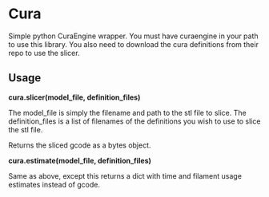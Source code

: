 # Cura
Simple python CuraEngine wrapper. You must have curaengine in your path to use this library.
You also need to download the cura definitions from their repo to use the slicer.

## Usage

**cura.slicer(model_file, definition_files)**

The model_file is simply the filename and path to the stl file to slice.
The definition_files is a list of filenames of the definitions you wish to use to slice the stl file.

Returns the sliced gcode as a bytes object.

**cura.estimate(model_file, definition_files)**

Same as above, except this returns a dict with time and filament usage estimates instead of gcode.
